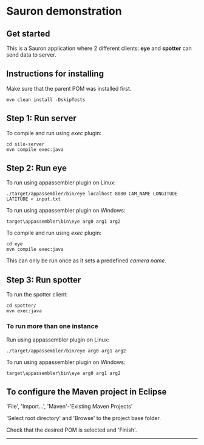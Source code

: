 # Sauron demonstration

## Get started

This is a Sauron application where 2 different clients: __eye__ and __spotter__ can send data to server.

## Instructions for installing

Make sure that the parent POM was installed first.

```
mvn clean install -DskipTests
```

## Step 1: Run server

To compile and run using _exec_ plugin:
```
cd silo-server
mvn compile exec:java
```

## Step 2: Run eye

To run using appassembler plugin on Linux:
```
./target/appassembler/bin/eye localhost 8080 CAM_NAME LONGITUDE LATITUDE < input.txt
```

To run using appassembler plugin on Windows:

```
target\appassembler\bin\eye arg0 arg1 arg2
```

To compile and run using _exec_ plugin:

```
cd eye
mvn compile exec:java
```

This can only be run once as it sets a predefined _camera name_.

## Step 3: Run spotter

To run the spotter client:

```
cd spotter/
mvn exec:java
```






### To run more than one instance
Run using appassembler plugin on Linux:

```
./target/appassembler/bin/eye arg0 arg1 arg2
```

To run using appassembler plugin on Windows:

```
target\appassembler\bin\eye arg0 arg1 arg2
```

## To configure the Maven project in Eclipse

'File', 'Import...', 'Maven'-'Existing Maven Projects'

'Select root directory' and 'Browse' to the project base folder.

Check that the desired POM is selected and 'Finish'.


----

